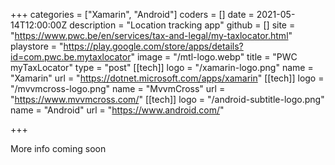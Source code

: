 +++
categories = ["Xamarin", "Android"]
coders = []
date = 2021-05-14T12:00:00Z
description = "Location tracking app"
github = []
site = "https://www.pwc.be/en/services/tax-and-legal/my-taxlocator.html"
playstore = "https://play.google.com/store/apps/details?id=com.pwc.be.mytaxlocator"
image = "/mtl-logo.webp"
title = "PWC myTaxLocator"
type = "post"
[[tech]]
logo = "/xamarin-logo.png"
name = "Xamarin"
url = "https://dotnet.microsoft.com/apps/xamarin"
[[tech]]
logo = "/mvvmcross-logo.png"
name = "MvvmCross"
url = "https://www.mvvmcross.com/"
[[tech]]
logo = "/android-subtitle-logo.png"
name = "Android"
url = "https://www.android.com/"


+++

More info coming soon
